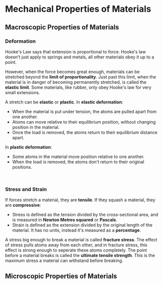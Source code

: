# Mechanical Properties of Materials

## Macroscopic Properties of Materials

### Deformation

Hooke's Law says that extension is proportional to force. Hooke's law doesn't just apply to springs and metals, all other materials obey it up to a point.

However, when the force becomes great enough, materials can be stretched beyond the **limit of proportionality**. Just past this limit, when the material is in danger of becoming permanently stretched, is called the **elastic limit**. Some materials, like rubber, only obey Hooke's law for very small extensions.

A stretch can be **elastic** or **plastic**. In **elastic deformation**:
- When the material is put under tension, the atoms are pulled apart from one another.
- Atoms can move relative to their equilibrium position, without changing position in the material.
- Once the load is removed, the atoms return to their equilibrium distance apart.

In **plastic deformation**:
- Some atoms in the material move position relative to one another.
- When the load is removed, the atoms don't return to their original positions.

<br>

### Stress and Strain

If forces stretch a material, they are **tensile**. If they squash a material, they are **compressive**:
- Stress is defined as the tension divided by the cross-sectional area, and is measured in **Newton Metres squared** or **Pascals**. 
- Strain is defined as the extension divided by the original length of the material. It has no units, instead it's measured as a **percentage**.

A stress big enough to break a material is called **fracture stress**. The effect of stress pulls atoms away from each other, and in fracture stress, this effect is strong enough to seperate these atoms completely. The point before a material breaks is called the **ultimate tensile strength**. This is the maximum stress a material can withstand before breaking.





## Microscopic Properties of Materials




















